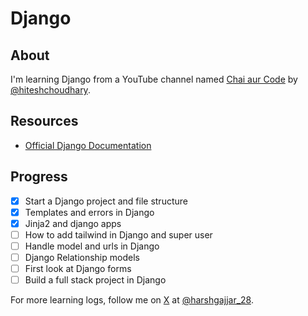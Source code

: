 # Django

## About

I'm learning Django from a YouTube channel named [Chai aur Code](https://www.youtube.com/@chaiaurcode) by [@hiteshchoudhary](https://github.com/hiteshchoudhary).

## Resources

- [Official Django Documentation](https://docs.djangoproject.com/)

## Progress

- [x] Start a Django project and file structure
- [x] Templates and errors in Django
- [x] Jinja2 and django apps
- [ ] How to add tailwind in Django and super user
- [ ] Handle model and urls in Django
- [ ] Django Relationship models
- [ ] First look at Django forms
- [ ] Build a full stack project in Django

For more learning logs, follow me on [X](https://x.com/harshgajjar_28) at [@harshgajjar_28](https://x.com/harshgajjar_28).